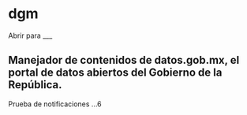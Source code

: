 # dgm
Abrir para ___

## Manejador de contenidos de datos.gob.mx, el portal de datos abiertos del Gobierno de la República. 

Prueba de notificaciones ...6